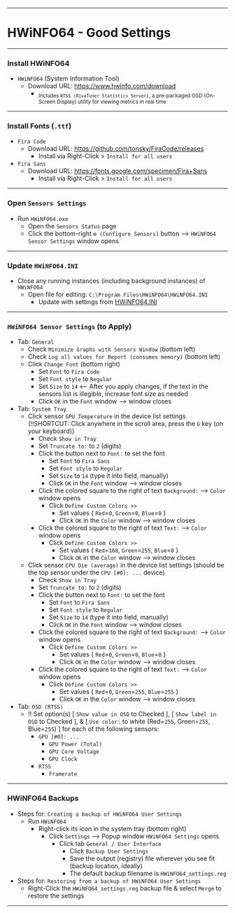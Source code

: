 <!-- https://github.com/mcavallo-git/Coding/blob/main/windows/HWiNFO64/HWiNFO64%20-%20Good%20Settings.md -->

***

# HWiNFO64 - Good Settings

***

### Install HWiNFO64
  - `HWiNFO64` (System Information Tool)
    - Download URL: https://www.hwinfo.com/download
      - <sub>Includes `RTSS (RivaTuner Statistics Server)`, a pre-packaged OSD (On-Screen Display) utility for viewing metrics in real time</sub>

***
### Install Fonts (`.ttf`)
  - `Fira Code`
    - Download URL:  https://github.com/tonsky/FiraCode/releases
      - Install via Right-Click > `Install for all users`
  - `Fira Sans`
    - Download URL:  https://fonts.google.com/specimen/Fira+Sans
      - Install via Right-Click > `Install for all users`

***

### Open `Sensors Settings`
  - Run `HWiNFO64.exe`
    - Open the `Sensors Status` page
     - Click the bottom-right `⚙️ (Configure Sensors)` button --> `HWiNFO64 Sensor Settings` window opens 

***

### Update `HWiNFO64.INI`
  - Close any running instances (including background instances) of `HWiNFO64`
    - Open file for editing: `C:\Program Files\HWiNFO64\HWiNFO64.INI`
      - Update with settings from [HWiNFO64.INI](./HWiNFO64.INI)

***

### `HWiNFO64 Sensor Settings` (to Apply)
  - Tab: `General`
    - Check `Minimize Graphs with Sensors Window`  (bottom left)
    - Check `Log all values for Report (consumes memory)`  (bottom left)
    - Click `Change Font`  (bottom right)
      - Set `Font` to `Fira Code`
      - Set `Font style` to `Regular`
      - Set `Size` to `14`   <-- After you apply changes, if the text in the sensors list is illegible, increase font size as needed
      - Click `OK` in the `Font` window --> window closes
  - Tab: `System Tray`
    - Click sensor `GPU Temperature` in the device list settings  (!!SHORTCUT: Click anywhere in the scroll area, press the `G` key (on your keyboard))
      - Check `Show in Tray`
      - Set `Truncate to:` to `2` (digits)
      - Click the button next to `Font:` to set the font
        - Set `Font` to `Fira Sans`
        - Set `Font style` to `Regular`
        - Set `Size` to `14` (type it into field, manually)
        - Click `OK` in the `Font` window  --> window closes
      - Click the colored square to the right of text `Background:`  --> `Color` window opens 
        - Click `Define Custom Colors >>`
          - Set values { `Red`=`0`, `Green`=`0`, `Blue`=`0` }
          - Click `OK` in the `Color` window --> window closes
      - Click the colored square to the right of text `Text:`  --> `Color` window opens 
        - Click `Define Custom Colors >>`
          - Set values { `Red`=`168`, `Green`=`255`, `Blue`=`0` }
          - Click `OK` in the `Color` window --> window closes
    - Click sensor `CPU Die (average)` in the device list settings  (should be the top sensor under the `CPU [#0]: ...` device)
      - Check `Show in Tray`
      - Set `Truncate to:` to `2` (digits)
      - Click the button next to `Font:` to set the font
        - Set `Font` to `Fira Sans`
        - Set `Font style` to `Regular`
        - Set `Size` to `14` (type it into field, manually)
        - Click `OK` in the `Font` window  --> window closes
      - Click the colored square to the right of text `Background:`  --> `Color` window opens 
        - Click `Define Custom Colors >>`
          - Set values { `Red`=`0`, `Green`=`0`, `Blue`=`0` }
          - Click `OK` in the `Color` window --> window closes
      - Click the colored square to the right of text `Text:`  --> `Color` window opens 
        - Click `Define Custom Colors >>`
          - Set values { `Red`=`0`, `Green`=`255`, `Blue`=`255` }
          - Click `OK` in the `Color` window --> window closes
  - Tab: `OSD (RTSS)`
    - !! Set option(s) [ `Show value in OSD` to Checked ], [ `Show label in OSD` to Checked ], & [ `Use color:` to white (Red=`255`, Green=`255`, Blue=`255`) ] for each of the following sensors:
      - `GPU [#0]: ...`
        - `GPU Power (Total)`
        - `GPU Core Voltage`
        - `GPU Clock`
      - `RTSS`
        - `Framerate`

***

### HWiNFO64 Backups
  - Steps for: `Creating a backup of HWiNFO64 User Settings`
    - Run `HWiNFO64`
      - Right-click its icon in the system tray (bottom right)
        - Click `Settings` --> Popup window `HWiNFO64 Settings` opens
          - Click tab `General / User Interface`
            -  Click `Backup User Settings`
              - Save the output (registry) file wherever you see fit (backup location, ideally)
              - The default backup filename is `HWiNFO64_settings.reg`
  - Steps for: `Restoring from a backup of HWiNFO64 User Settings`
    - Right-Click the `HWiNFO64_settings.reg` backup file & select `Merge` to restore the settings

***
